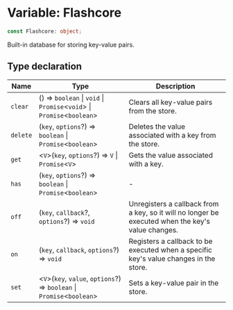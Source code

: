 # Variable: Flashcore

```ts
const Flashcore: object;
```

Built-in database for storing key-value pairs.

## Type declaration

| Name | Type | Description |
| ------ | ------ | ------ |
| `clear` | () => `boolean` \| `void` \| `Promise`\<`void`\> \| `Promise`\<`boolean`\> | Clears all key-value pairs from the store. |
| `delete` | (`key`, `options`?) => `boolean` \| `Promise`\<`boolean`\> | Deletes the value associated with a key from the store. |
| `get` | \<`V`\>(`key`, `options`?) => `V` \| `Promise`\<`V`\> | Gets the value associated with a key. |
| `has` | (`key`, `options`?) => `boolean` \| `Promise`\<`boolean`\> | - |
| `off` | (`key`, `callback`?, `options`?) => `void` | Unregisters a callback from a key, so it will no longer be executed when the key's value changes. |
| `on` | (`key`, `callback`, `options`?) => `void` | Registers a callback to be executed when a specific key's value changes in the store. |
| `set` | \<`V`\>(`key`, `value`, `options`?) => `boolean` \| `Promise`\<`boolean`\> | Sets a key-value pair in the store. |
